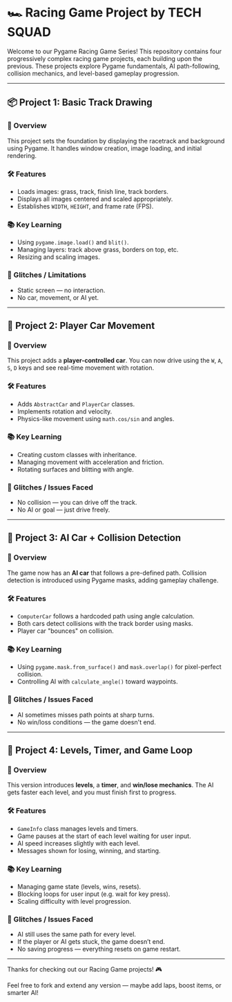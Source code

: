 # 🏎️ Racing Game Project by TECH SQUAD

Welcome to our Pygame Racing Game Series! This repository contains four progressively complex racing game projects, each building upon the previous. These projects explore Pygame fundamentals, AI path-following, collision mechanics, and level-based gameplay progression.

---

## 📦 Project 1: Basic Track Drawing

### 📌 Overview
This project sets the foundation by displaying the racetrack and background using Pygame. It handles window creation, image loading, and initial rendering.

### 🛠️ Features
- Loads images: grass, track, finish line, track borders.
- Displays all images centered and scaled appropriately.
- Establishes `WIDTH`, `HEIGHT`, and frame rate (FPS).

### 📚 Key Learning
- Using `pygame.image.load()` and `blit()`.
- Managing layers: track above grass, borders on top, etc.
- Resizing and scaling images.

### 🐞 Glitches / Limitations
- Static screen — no interaction.
- No car, movement, or AI yet.

---

## 🚗 Project 2: Player Car Movement

### 📌 Overview
This project adds a **player-controlled car**. You can now drive using the `W`, `A`, `S`, `D` keys and see real-time movement with rotation.

### 🛠️ Features
- Adds `AbstractCar` and `PlayerCar` classes.
- Implements rotation and velocity.
- Physics-like movement using `math.cos/sin` and angles.

### 📚 Key Learning
- Creating custom classes with inheritance.
- Managing movement with acceleration and friction.
- Rotating surfaces and blitting with angle.

### 🐞 Glitches / Issues Faced
- No collision — you can drive off the track.
- No AI or goal — just drive freely.

---

## 🧠 Project 3: AI Car + Collision Detection

### 📌 Overview
The game now has an **AI car** that follows a pre-defined path. Collision detection is introduced using Pygame masks, adding gameplay challenge.

### 🛠️ Features
- `ComputerCar` follows a hardcoded path using angle calculation.
- Both cars detect collisions with the track border using masks.
- Player car "bounces" on collision.

### 📚 Key Learning
- Using `pygame.mask.from_surface()` and `mask.overlap()` for pixel-perfect collision.
- Controlling AI with `calculate_angle()` toward waypoints.

### 🐞 Glitches / Issues Faced
- AI sometimes misses path points at sharp turns.
- No win/loss conditions — the game doesn't end.

---

## 🏁 Project 4: Levels, Timer, and Game Loop

### 📌 Overview
This version introduces **levels**, a **timer**, and **win/lose mechanics**. The AI gets faster each level, and you must finish first to progress.

### 🛠️ Features
- `GameInfo` class manages levels and timers.
- Game pauses at the start of each level waiting for user input.
- AI speed increases slightly with each level.
- Messages shown for losing, winning, and starting.

### 📚 Key Learning
- Managing game state (levels, wins, resets).
- Blocking loops for user input (e.g. wait for key press).
- Scaling difficulty with level progression.

### 🐞 Glitches / Issues Faced
- AI still uses the same path for every level.
- If the player or AI gets stuck, the game doesn’t end.
- No saving progress — everything resets on game restart.

---

Thanks for checking out our Racing Game projects! 🎮

Feel free to fork and extend any version — maybe add laps, boost items, or smarter AI!

